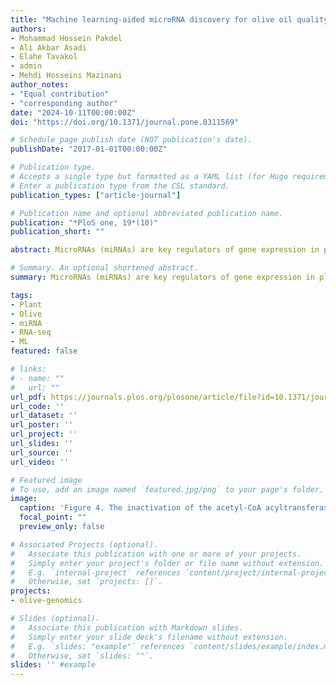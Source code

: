 ```yaml
---
title: "Machine learning-aided microRNA discovery for olive oil quality"
authors:
- Mohammad Hossein Pakdel
- Ali Akbar Asadi
- Elahe Tavakol
- admin
- Mehdi Hosseini Mazinani
author_notes:
- "Equal contribution"
- "corresponding author"
date: "2024-10-11T00:00:00Z"
doi: "https://doi.org/10.1371/journal.pone.0311569"

# Schedule page publish date (NOT publication's date).
publishDate: "2017-01-01T00:00:00Z"

# Publication type.
# Accepts a single type but formatted as a YAML list (for Hugo requirements).
# Enter a publication type from the CSL standard.
publication_types: ["article-journal"]

# Publication name and optional abbreviated publication name.
publication: "*PloS one, 19*(10)"
publication_short: ""

abstract: MicroRNAs (miRNAs) are key regulators of gene expression in plants, influencing various biological processes such as oil quality and seed development. Although, our knowledge about miRNAs in olive (Olea europaea L.) is progressing, with several miRNAs being identified in previous studies, but most of these reported miRNAs have been predicted without the aid of a reference genome, primarily due to limited genome accessibility at the time. However, significant knowledge gaps still need to be improved in this area. This study addresses the complexities of miRNA detection in olive, using a high quality reference genome and a combination of genomics and machine learning-based methods. By leveraging random forest and support vector machine algorithms, we successfully identified 56 novel miRNAs in olive, surpassing the limitations of conventional homology-based methods. Our subsequent analysis revealed that some of these miRNAs are implicated in the regulation of key genes involved in oil quality. Within the context of oil biosynthesis pathways, the novel miRNA Oeu124369 regulates fatty acid biosynthesis by targeting acetyl-CoA acyltransferase 1 and palmitoyl-protein thioesterase, thereby influencing the production of acetyl-CoA and palmitic acid, respectively. These findings underscore the power of machine learning in unraveling the complex miRNA regulatory network in olive and provide a high quality miRNA resource for future research aimed at improving olive oil production by exploring the target genes of the identified miRNAs to understand their role and their biological processes.

# Summary. An optional shortened abstract.
summary: MicroRNAs (miRNAs) are key regulators of gene expression in plants, influencing various biological processes such as oil quality and seed development. Although, our knowledge about miRNAs in olive (Olea europaea L.) is progressing, with several miRNAs being identified in previous studies, but most of these reported miRNAs have been predicted without the aid of a reference genome, primarily due to limited genome accessibility at the time. However, significant knowledge gaps still need to be improved in this area. This study addresses the complexities of miRNA detection in olive, using a high quality reference genome and a combination of genomics and machine learning-based methods. By leveraging random forest and support vector machine algorithms, we successfully identified 56 novel miRNAs in olive, surpassing the limitations of conventional homology-based methods. Our subsequent analysis revealed that some of these miRNAs are implicated in the regulation of key genes involved in oil quality. Within the context of oil biosynthesis pathways, the novel miRNA Oeu124369 regulates fatty acid biosynthesis by targeting acetyl-CoA acyltransferase 1 and palmitoyl-protein thioesterase, thereby influencing the production of acetyl-CoA and palmitic acid, respectively. These findings underscore the power of machine learning in unraveling the complex miRNA regulatory network in olive and provide a high quality miRNA resource for future research aimed at improving olive oil production by exploring the target genes of the identified miRNAs to understand their role and their biological processes.

tags:
- Plant
- Olive
- miRNA
- RNA-seq
- ML
featured: false

# links:
# - name: ""
#   url: ""
url_pdf: https://journals.plos.org/plosone/article/file?id=10.1371/journal.pone.0311569&type=printable
url_code: ''
url_dataset: ''
url_poster: ''
url_project: ''
url_slides: ''
url_source: ''
url_video: ''

# Featured image
# To use, add an image named `featured.jpg/png` to your page's folder. 
image:
  caption: 'Figure 4. The inactivation of the acetyl-CoA acyltransferase 1 enzyme by the novel putative miRNA'
  focal_point: ""
  preview_only: false

# Associated Projects (optional).
#   Associate this publication with one or more of your projects.
#   Simply enter your project's folder or file name without extension.
#   E.g. `internal-project` references `content/project/internal-project/index.md`.
#   Otherwise, set `projects: []`.
projects:
- olive-genomics

# Slides (optional).
#   Associate this publication with Markdown slides.
#   Simply enter your slide deck's filename without extension.
#   E.g. `slides: "example"` references `content/slides/example/index.md`.
#   Otherwise, set `slides: ""`.
slides: '' #example
---
```

